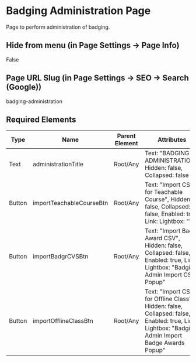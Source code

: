 # Badging Administration Page
Page to perform administration of badging.

## Hide from menu (in Page Settings -> Page Info)
False

## Page URL Slug (in Page Settings -> SEO -> Search (Google))
badging-administration

## Required Elements
| Type                 | Name                       | Parent Element    | Attributes                                        |
|----------------------|----------------------------|-------------------|--------------------------------|
| Text                 | administrationTitle        | Root/Any          | Text: "BADGING ADMINISTRATION", Hidden: false, Collapsed: false |
| Button               | importTeachableCourseBtn   | Root/Any          | Text: "Import CSV for Teachable Course", Hidden: false, Collapsed: false, Enabled: true, Link: Lightbox: "" |
| Button               | importBadgrCVSBtn          | Root/Any          | Text: "Import Badgr Award CSV", Hidden: false, Collapsed: false, Enabled: true, Link: Lightbox: "Badging Admin Import CSV Popup"    |
| Button               | importOfflineClassBtn      | Root/Any          | Text: "Import CSV for Offline Class", Hidden: false, Collapsed: false, Enabled: true, Link: Lightbox: "Badging Admin Import Badge Awards Popup" |
